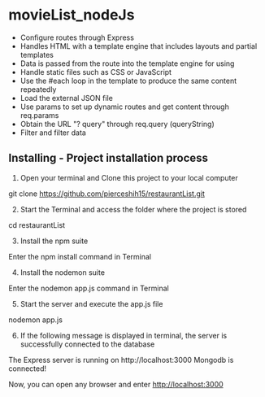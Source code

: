 # movieList_nodeJs
<ul>
<li>Configure routes through Express
<li>Handles HTML with a template engine that includes layouts and partial templates</li>
<li>Data is passed from the route into the template engine for using</li>
<li>Handle static files such as CSS or JavaScript</li>
<li>Use the #each loop in the template to produce the same content repeatedly</li>
<li>Load the external JSON file</li>
<li>Use params to set up dynamic routes and get content through req.params</li>
<li>Obtain the URL "? query" through req.query (queryString)</li>
<li>Filter and filter data</li>
</ul>

## Installing - Project installation process

1. Open your terminal and Clone this project to your local computer

git clone https://github.com/pierceshih15/restaurantList.git

2. Start the Terminal and access the folder where the project is stored

cd restaurantList

3. Install the npm suite

Enter the npm install command in Terminal

4. Install the nodemon suite

Enter the nodemon app.js command in Terminal

5. Start the server and execute the app.js file

nodemon app.js

6. If the following message is displayed in terminal, the server is successfully connected to the database

The Express server is running on http://localhost:3000
Mongodb is connected!

Now, you can open any browser and enter [http://localhost:3000](http://localhost:3000)
